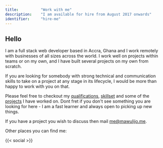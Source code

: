 ```yaml
---
title: 			"Work with me"
description: 	"I am available for hire from August 2017 onwards"
identifier:		"hire-me"
---
```


## Hello
I am a full stack web developer based in Accra, Ghana and I work remotely with businesses of all sizes across the world. I work well on projects within teams or on my own, and I have built several projects on my own from scratch.

If you are looking for somebody with strong technical and communication skills to take on a project at any stage in its lifecycle, I would be more than happy to work with you on that.

Please feel free to checkout my [qualifications](/cv), [skillset](/#skills) and some of the [projects](/projects) I have worked on. Dont fret if you don't see something you are looking for here - I am a fast learner and always open to picking up new things.

If you have a project you wish to discuss then mail [me@mawulijo.me](mailto:me@mawulijo.me).

Other places you can find me:

{{< social >}}

